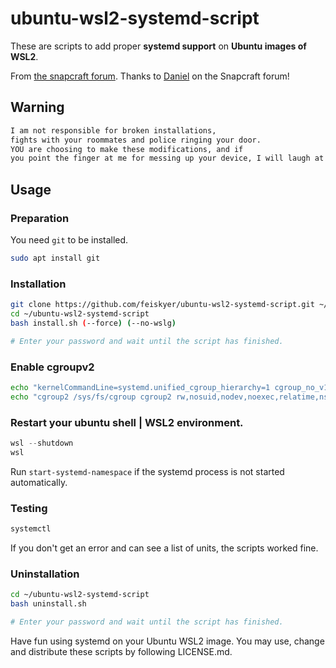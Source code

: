 # ubuntu-wsl2-systemd-script

These are scripts to add proper **systemd support** on **Ubuntu images of WSL2**.

From [the snapcraft forum](https://forum.snapcraft.io/t/running-snaps-on-wsl2-insiders-only-for-now/13033).
Thanks to [Daniel](https://forum.snapcraft.io/u/daniel) on the Snapcraft forum! 

## Warning
```sh
I am not responsible for broken installations, 
fights with your roommates and police ringing your door.
YOU are choosing to make these modifications, and if
you point the finger at me for messing up your device, I will laugh at you.
```

## Usage
### Preparation
You need ```git``` to be installed.
```sh
sudo apt install git
```

### Installation

```sh
git clone https://github.com/feiskyer/ubuntu-wsl2-systemd-script.git ~/ubuntu-wsl2-systemd-script
cd ~/ubuntu-wsl2-systemd-script
bash install.sh (--force) (--no-wslg)

# Enter your password and wait until the script has finished.
```

### Enable cgroupv2

```sh
echo "kernelCommandLine=systemd.unified_cgroup_hierarchy=1 cgroup_no_v1=all" | sudo tee  -a /etc/wsl.config
echo "cgroup2 /sys/fs/cgroup cgroup2 rw,nosuid,nodev,noexec,relatime,nsdelegate 0 0" | sudo tee -a /etc/fstab
```

### Restart your ubuntu shell | WSL2 environment.

```powershell
wsl --shutdown
wsl
```

Run `start-systemd-namespace` if the systemd process is not started automatically.

### Testing

```sh
systemctl
```
If you don't get an error and can see a list of units, the scripts worked fine.

### Uninstallation
```sh
cd ~/ubuntu-wsl2-systemd-script
bash uninstall.sh

# Enter your password and wait until the script has finished.
```

Have fun using systemd on your Ubuntu WSL2 image. 
You may use, change and distribute these scripts by following LICENSE.md.
